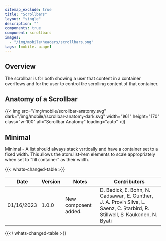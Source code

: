 ```yaml
---
sitemap_exclude: true
title: "Scrollbars"
layout: "single"
description: ""
components: true
component: scrollbars
images:
  - "/img/mobile/headers/scrollbars.png"
tags: [mobile, usage]
---
```


## Overview

The scrollbar is for both showing a user that content in a container overflows and for the user to control the scrolling content of that container.

## Anatomy of a Scrollbar

{{< img src="/img/mobile/scrollbar-anatomy.svg" dark="/img/mobile//scrollbar-anatomy-dark.svg" width="961" height="170" class="w-100" alt="Scrollbar Anatomy" loading="auto" >}}

## Minimal

Minimal - A list should always stack vertically and have a container set to a fixed width.  This allows the atom.list-item elements to scale appropriately when set to “fill container” as their width.


{{< whats-changed-table >}}

| Date       | Version | Notes                               | Contributors |
| ---------- | ------- | ----------------------------------- | ------------ |
| 01/16/2023 | 1.0.0   | New component added. | D. Bedick, E. Bohn, N. Cadsawan, E. Gunther, J. A. Provin Silva, L. Saenz, C. Starbird, R. Stillwell, S. Kaukonen, N. Byati  |

{{</ whats-changed-table >}}
